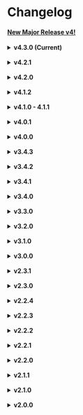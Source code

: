 # Changelog

#### [New Major Release v4!](#v4.0.0)

<details id="4.3.0">
<summary><b>v4.3.0 (Current)</b></summary>

- Fix a bug on `<LifecycleProgress>`, which in some cases depending on the `stages` length, if the number of visible items were 4, the last item would be cut off.
- Upgrade `bakutils-types` library to `1.2.0`, which introduces the following types: `RemoveFunctionsFrom`, `DeepPartialArray`, `DeepPartialObj` and removes `SetValuesByPath`.
- Added a new helper function which is always used: `sleep`.
- Introduced three new __*Experimental*__ helpers functions: `pipe`, `memoize` and `memoizeAsync`, which are not yet documented on storybook. (And since it's experimental, it could or could not be removed in the future).
</details>
<br/>

<details id="4.2.1">
<summary><b>v4.2.1</b></summary>

- Fix a bug on `<LifecycleProgress>`, which on very specific cases, where the `--lifecycle-grid-row-number` css variable was not being changed when needed.
</details>
<br/>

<details id="4.2.0">
<summary><b >v4.2.0</b></summary>

Does not export `IconButton.js` from `@fluentui/react` anymore, since `<LifecycleProgress>` does not uses it anymore.
Added `@fluentui/react-icons` as a decency to reduce the final bundle size, primary caused the Icon button problem, so the component only import the needed icons.

- This is potentially a breaking change, but since the component no longer uses icon button, `leftScrollButtonStyles` and `rightScrollButtonStyles` types have change to `CSSProperties` instead of `IButtonStyles`.
    - This is better, since it's easier to configure and more flexible. (And lighter)
- Some general fixes to `<LifecycleProgress>` styles, which does not affect the component usage.
</details>
<br/>

<details id="4.1.2">
<summary><b >v4.1.2</b></summary>

- Fixed a bug on `<LifecycleProgress>` which, when the stages we're empty or null, the component would fail to render.
    - Please note that when your `stages` array is empty, is up to you to handle the UI of the component, since it's not possible to know what you want to show in that case, and a default UI would be misleading.
</details>
<br/>

<details id="v4.1.0">
<summary><b >v4.1.0 - 4.1.1</b></summary>

*Please note that a proper general documentation on Storybook of the changes in v4 is still in progress.*

This version fixes the previous mentioned problems which the `style.css` was being imported on every file, now it's only imported on the component which is being used(`<LifecycleProgress>`, `<Tooltip>` and `<StickerCard>`).

Please note that if import one of these components only using `import {} from 'trentim-react-sdk'`, you'll need to import the `style.css` file as well, as the following example:

```ts
//Styles will not be applied
import { Tooltip } from 'trentim-react-sdk';
//Styles will be applied
import { Tooltip } from 'trentim-react-sdk';
import 'trentim-react-sdk/dist/style.css';
//Styles will be applied
import { Tooltip } from 'trentim-react-sdk/Tooltip';
```

- Fixed a huge problem which `react-dom` was being imported on every component that uses any of `@fluentui/react` components.
- The `fieldName` prop from `TColumn<T>` (which is the type of the `columns` prop from `<GridView>`) will have the same value from the `key` prop and doesn't need to be passed anymore.
</details>
<br/>

<details id="v4.0.1">
<summary><b >v4.0.1</b></summary>

- Marked `onRenderItemColumn` from `IGridView` as optional again.
</details>
<br/>
<details id="v4.0.0">
<summary><b >v4.0.0</b></summary>

Many new changes in this release, with new styles and behaviors for previous components, removal of previous deprecated functions and components, structure change, how to use the library, and more.

A fully new documentation of all the features on storybook will be available **as soon as possible**.

The library is now fully tree-shakable, so you can import only the functionalities you need, this can result on smaller bundle sizes.
You can also import everything from `trentim-react-sdk`, but this is not recommended since it can result on some side effects.

Every component can be individually imported, similar to how it was on v1. this means that you should import functionalities like this:

~~Note: There is a known problem where all the components are importing the `styles.css` as well, this will be fixed~~ (Fixed on 4.1.1)

```ts dark
import {IFrame} from 'trentim-react-sdk/IFrame';
import {ConditionalWrapper} from 'trentim-react-sdk/ConditionalWrapper';
import {Tooltip} from 'trentim-react-sdk/Tooltip';
import {GridView} from 'trentim-react-sdk/GridView';
import {StickerCard} from 'trentim-react-sdk/StickerCard';
import {LifecycleProgress} from 'trentim-react-sdk/LifecycleProgress';
import { /*Some hook*/ } from 'trentim-react-sdk/hooks';
import { /*Some utility function*/ } from 'trentim-react-sdk/helpers';
import { /*Some decorator*/ } from 'trentim-react-sdk/decorators';
//Prefer import type, since there's no implementation on this folder.
import type {/*A type or interface*/} from 'trentim-react-sdk/models';
```

#### Breaking Changes
- The library does not use `styled-components` anymore on it's components (`<LifecycleProgress>`, `<Tooltip>` and `<StickerCard>`), instead everything was remade to purely use only CSS (SASS) and JavaScript only. This change was made to reduce the bundle size of the library, and to make it more flexible to use on other projects, since `styled-components` is not our design of styling implementation.


- Removed all features marked as deprecated in previous versions, this includes:
    - `<Card>` component was removed, and all it's reference on the `<GridView/>` component, such as `renderAs` and other card related props. 
    - `<UploadButton>` component was removed, please use the `useFileUpload` hook instead if necessary.
    - `CacheHandler` class was removed, since it was deprecated and not used anymore.
    - `getMimeType` method from `ConverterOptions` and the references to `IMimeConverter` on the class was removed.
    - The `SPFxUtils` class was removed, **but** the method `registerLiveReload` is still available as a standalone function.
    - The `FileUtils` class was removed, **but all** the methods is still available as standalone functions, although none of they uses the references to `IMimeConverter` anymore.
    - The `Utils` class was removed, **but all** the methods is still available as standalone functions.
    - `useEscape`, `useRefWithCallback` and `useEvent` hooks were removed, none of them had a real use. (And `useEvent` is not supposed to be implemented by this library).
    - Many props from `<LifecycleProgress>` was removed/changed, please view the component docs for more info.
    - All the interfaces related to these removed features were removed as well.

    
    (See more about the standalone functions on `Helper` docs on Storybook.)

- Many visual changes were made for the `<LifecycleProgress>` component, resulting in a more modern and clean look.
    - The interface `ILifecycleProgressProps` was changed, please view the component docs for more info.
    - The component no longer uses scrolling feature (So no longer importing `useIsOverflow`), now the stages are changed by 
    clicking on the arrows on the sides of the component.
    - The component focus on our internal company design philosophy, this does not mean that it's not customizable.
- `onRenderCustomComponent` prop from `IGridView` was renamed to `onRenderCustomRow`.
- `classNames` prop from `IStickerCardProps` was marked as deprecated, and will be removed in the next major release.
</details>
<br/>

<details id="v3.4.3">
<summary><b >v3.4.3</b></summary>

- Fixed `<LifecycleProgress/>` `indicatorColor` background-color to not be applied on fluentui `<Icon/>` background.
</details>
<br/>

<details id="v3.4.2">
<summary><b >v3.4.2</b></summary>

- When the `<StickerCard/>` is rendered with `isEditModeEnabled={true}`, only the new added stickers are going to have the TextField opened by default, pre-loaded `stickers` from state doesn't have the TextField opened by default.
- Added a new **`readonly`** property to `IStickerItem<T>` named `renderedOnce` which is going to be set to `true` when the sticker is added for the first time, this property should not be changed, and `onBeforeAddSticker` will just ignore modifications on it.
- With that, `onBeforeAddSticker` signature ype now omits `renderedOnce` property.
</details>
<br/>

<details id="v3.4.1">
<summary><b >v3.4.1</b></summary>

- Fixed the style of `<LifecycleProgress>` stage when it's completed, increasing it's size and correcting it's color.
</details>
<br/>

<details id="v3.4.0">
<summary><b >v3.4.0</b></summary>

This release adds a new component `<StickerCard>`, which is going to be the only card component on the future, and making `<Card />` deprecated. And talking about depreciation, some features were also marked as deprecated, and will be removed in the next major release.
    
- Fixed the bug where the `<LifecycleProgress>` prop types was not being shown when using the component.
- Added a new component called `<StickerCard>`, please wait for our new Storybook page about this component with it's documentation.
    - Maybe there will be some tiny changes on the hotfix releases.
- `SPFxUtils` class has been marked as deprecated, due to the lack of real motive of being a separated class and the only thing used being the `registerLiveReload` method (Which is still going to exist as a isolated function).
- `Utils.getSearchParamsAsObject` now logs when an error occurs while parsing the search params.

For the moment there are not documentation for the new card component, but it will be added soon.
</details>
<br/>

<details id="v3.3.0">
<summary><b >v3.3.0</b></summary>

This is a minor release that focus on fixing the `<Tooltip>` component bugs related to it's direction, so now it basically works as expected.
- Added a optional property to `<Tooltip>` called `enableParentOverflow`, which is **not** recommended to be set to `true`, only if you **truly** need that to occurs.
- Added a better documentation and examples to the `Utils` class methods.
- The `fieldName` overwritten property from `<GridView>` has been marked as deprecated, and the component no longer uses it anywhere.
- Changed `<Tooltip>` z-index from `1` to `9999`.
- General fixes and changes to the `<Tooltip>` component.
</details>
<br/>

<details id="v3.2.0">
<summary><b >v3.2.0</b></summary>

- Reduced the bundle size of the package, removing the unnecessary flunetui components from the final bundle, and not being lazy loaded anymore.
- Added a new hook called `useFileUpload`, please read the documentation on the storybook page for more details.
- The `direction` property from the `Tooltip` component does not support an enum anymore, instead it uses the raw string literals. (Since it was the same values)
- Some functionalities has been marked as deprecated, since they are going to be removed in the next major version. These are the deprecated functionalities:
    - UploadButton - Use the new hook `useFileUpload` instead, it's way more generic and works with any element.
    - useEscape - This hook wasn't very useful.
    - useEvent - Since this is going to be a official React Hook in the future, with way more advanced logic, we won't provide an basic version anymore.
    - useRefWithCallback - This hook wasn't very useful and may be considered an 'anti-pattern'.
    - The property `renderAs` from `GridView` is also going to be marked, but since it is not optional, it's not marked as deprecated yet.
- The parameter `manifest` from `SPFxUtils.registerLiveReload` type is now an `IBaseManifest` interface.
- Fixed the missing option in `ICacheOptions` `dateType` property.
</details>
<br/>

<details id="v3.1.0">
<summary><b >v3.1.0</b></summary>

This versions is an extension of the previous version minor fixes that are were all focused on `<LifeCycleProgress>` tiny fixes related to dynamic height due to the scroll behavior.
The difference is that the property `textColor` from `ILifecycleProgressProps` has been removed in order to provide a full customization to the span element with `stageTextStyle`.
</details>
<br/>

<details id="v3.0.0">
<summary><b >v3.0.0</b></summary>

This new major version focus on some aspects from the last previous released component `<LifecycleProgress>`, breaking name changes from some API methods, a new React hook, new types and some fixes.
Please view the storybook for more details of the new added features.

##### Breaking Changes
- The class `WebpartUtils` has been renamed to `SPFxUtils`, since it makes more sense, and more functionalities focused on the SPFx implementation can be added. Although the name change, no method has been changed for now.
- The name of the method `getNestedObject` from `Utils` has been renamed to `getDeepValue`, to be more concise with the name of the other methods `getDeepKeys` and `setDeepValue`.
- The properties `columnsHeight`, `containerHeight`, `gridTemplateColumn` and `infoColumnMaxWidth` from `<LifecycleProgress>` component has been removed.

##### Changes and Additions
- The stages items from `<LifecycleProgress>` no longer use the column grid layout for it's second column, now it's a flex layout where the columns grows in just one direction/row, and with a scroll if necessary.
- The optional `leftColumnHeight`, `rightColumnHeight`, `infoColumnWidth`, `stageMinWidth` and `stageHeight` properties added to the `ILifecycleProgressProps` interface.
- Adaptable height of the `<LifecycleProgress>` when the scroll is necessary.
- Two new utility types have been added: `CSSSizeUnit` and `CSSNumberFormat`, which both are used internally on `ILifecycleProgressProps`.
- A new custom React hooks called `useIsOverflow` has been added. Which can be used to determine whether an element is being overflowed or not.
- Fixed the problem from the method `getSearchParamsAsObject` from the `Utils` class where the values of the keys were being lowercased instead of the actual keys.
</details>
<br/>

<details id="v2.3.1">
<summary><b >v2.3.1</b></summary>

- Fixed the dumbest mistake of `2.3.0`, where the method `getSearchParamsAsObject` didn't return.
</details>
<br/>

<details id="v2.3.0">
<summary><b >v2.3.0</b></summary>

- Added a new utility method `getSearchParamsAsObject` to the `Utils` class.
</details>
<br/>

<details id="v2.2.4">
<summary><b >v2.2.4</b></summary>

- Added a new property to the `<GridView>` component: `leftHeaderSpace` inside `headerOptions`, which is a `React.ReactNode` element that can be placed on the left side of the header, using the previous free space from the header.
</details>
<br/>

<details id="v2.2.3">
<summary><b >v2.2.3</b></summary>

- The same fix from the previous version, with the value also being changed to inactive indicators.
</details>
<br/>

<details id="v2.2.2">
<summary><b >v2.2.2</b></summary>

- Changed the size of the indicator from `LifecycleProgress` from 24px to 20px, removing the unnecessary border when the stage is not active.
</details>
<br/>

<details id="v2.2.1">
<summary><b >v2.2.1</b></summary>

- Fixed a bug, where the progress bar color from `LifecycleProgress` was using the `stageBgColor` property instead of the `indicatorColor` property.
</details>
<br/>

<details id="v2.2.0">
<summary><b >v2.2.0</b></summary>

- Fixed the `react` and `react-dom` dependencies to correctly use `^16.9.0` by default, which the core library uses, changing to the classic `jsxRuntime` on vite.
</details>
<br/>

<details id="v2.1.1">
<summary><b >v2.1.1</b></summary>

- Fixed how `LifecycleProgress` renders the keys from it's children.
</details>
<br/>

<details id="v2.1.0">
<summary><b >v2.1.0</b></summary>

- Created a new component called `LifecycleProgress`, in which it was used and implemented in a non-generic way internally in our company, and now is public and generic.
Please view the documentation for more information.
</details>
<br/>

<details id="v2.0.0">
<summary><b >v2.0.0</b></summary>

Although this is a major release, not many aspects from functionalities have changed.
The main goal of this release is to change the internal way of how the library is bundled and structured, 
changing from all the complicated and manual webpack4 configuration to a simple and easy to use configuration using `vite`, from both the library itself and the development/test environment.
With an easy to deploy, test and way faster build process, it will be a lot easier for us to maintain the library.

To import all the functionalities of the library, you only need to import from the library itself, and not the `dist` folder anymore:
```ts
    import {GridView, Utils} from 'trentim-react-sdk';
```

#### Changes:
- All the utilities types are now exported from the `bakutils-types` module, which is a separate package.
- All the imports now comes from `trentim-react-sdk` only.
- The way how files are bundled is now changed to use `vite` instead of `webpack4` boilerplate from `dyna-ts-react-module-boilerplate`.
- For now, the storybook documentation doesn't support automatically generated types from the components, but it will be re-added soon.
</details>
<br/>